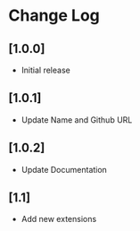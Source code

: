 # Change Log

## [1.0.0]

- Initial release

## [1.0.1]

- Update Name and Github URL

## [1.0.2]

- Update Documentation
## [1.1]

- Add new extensions